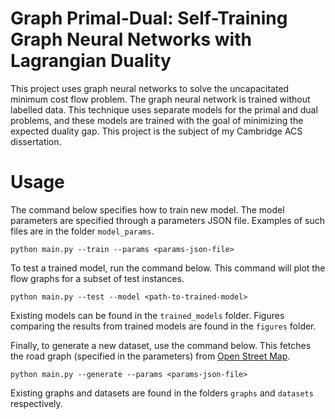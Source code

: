# Graph Primal-Dual: Self-Training Graph Neural Networks with Lagrangian Duality

This project uses graph neural networks to solve the uncapacitated minimum cost flow problem. The graph neural network is trained without labelled data. This technique uses separate models for the primal and dual problems, and these models are trained with the goal of minimizing the expected duality gap. This project is the subject of my Cambridge ACS dissertation.

# Usage
The command below specifies how to train new model. The model parameters are specified through a parameters JSON file. Examples of such files are in the folder ```model_params```.
```
python main.py --train --params <params-json-file>
```
To test a trained model, run the command below. This command will plot the flow graphs for a subset of test instances.
```
python main.py --test --model <path-to-trained-model>
```
Existing models can be found in the ```trained_models``` folder. Figures comparing the results from trained models are found in the ```figures``` folder.

Finally, to generate a new dataset, use the command below. This fetches the road graph (specified in the parameters) from [Open Street Map](https://www.openstreetmap.org/).
```
python main.py --generate --params <params-json-file>
```
Existing graphs and datasets are found in the folders ```graphs``` and ```datasets``` respectively.